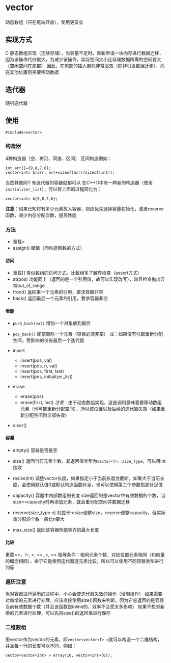 # vector
动态数组（只在尾端开放），使用更安全

## 实现方式
C 静态数组实现（连续存储），当容量不足时，重新申请一块内存进行数据迁移，因为该操作代价很大，为减少该操作，实际空间大小比存储数据所需的空间要大（空闲空间在尾部）
因此，在尾部的插入删除非常高效（除非引发数据迁移），而在其他位置则需要移动数据

## 迭代器
随机迭代器

## 使用
```
#include<vector>
```
### 构造器
4种构造器（空、拷贝、同值、区间）
区间构造例如：
```
int arr[]={9,8,7,6};
vector<int> b(arr, arr+sizeof(arr)/sizeof(int));
```
当然其他同T 有迭代器的容器就都可以
在*C++11*中有一种新的构造器（使用`initializer_list`），可以将上面的过程简化为：
```
vector<int> b{9,8,7,6};
```
**注意**：如果已知将有多少元素放入容器，则应优先选择容量初始化，或者reserve函数，减少内存分配次数，提高性能

### 方法
+ 重载=
+ assign()
赋值（同构造函数的方式）

#### 访问
+ 重载[]
类似数组的访问方式，比数组多了越界检查（assert方式）
+ at(pos)
功能同上（返回的是一个引用值，故可以实现改写），越界检查抛出异常out_of_range
+ front()
返回第一个元素的引用，要求容器非空
+ back()
返回最后一个元素的引用，要求容器非空

#### 增删
+ `push_back(val)`
增加一个对象放到最后
+ `pop_back()`
尾部删除一个元素（容器必须非空）
*注*：如果没有引起重新分配空间，受影响的仅有最后一个迭代器

+ insert
	- insert(pos, val)
	- insert(pos, n, val)
	- insert(pos, first, last)
	- insert(pos, initializer_list)
+ erase
	- erase(pos)
	- erase(first, last)
*注意*：由于动态数组实现，这些调用意味着要移动数组元素（也可能重新分配空间），所以该位置以及后续的迭代器失效（如果重新分配空间则全部失效）
+ clear()

#### 容量
+ empty()
容器是否是空

+ size()
返回当前元素个数，其返回值类型为`vector<T>::size_type`，可以用int接收
+ resize(int)
调整vector长度，如果指定小于当前长度会截断，如果大于当前长度，会使用默认值0或默认构造函数补足，也可以使用第二个参数指定补足值

+ capacity()
容器中内部数组的长度
size返回的是vector中有效数据的个数，当size==capacity时再添加元素，就会重分配空间并数据迁移
+ reserve(size_type n)
对应于resize调整size，reserve调整capacity，但实际重分配的个数一般比n要大

+ max_size()
返回该容器所能容许的最大长度

#### 比较
重载==，!=, <, <=, >, >=
相等条件：相同元素个数，对应位置元素相同（和向量的概念相同），由于它是使用迭代器逐元素比较，所以可以使用不同容器类型进行判等

### 遍历注意
当对容器进行遍历的过程中，小心会使迭代器失效的操作（增删操作）
如果需要对新增的元素进行处理，应该直接使用size()函数来判断，因为它总返回的是容器当前有效数据个数（并且该函数是inline的，效率不会受太多影响）
如果不想对新增的元素进行处理，可以先将size()的返回值进行保存

### 二维数组
用vector作为vector的元素，即`vector<vector<T> >`就可以构造一个二维结构，并且每一行的长度可以不同，例如：
```
vector<vector<int> > Array(10, vector<int>(0));
```
